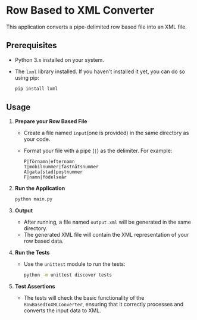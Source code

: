 # Row Based to XML Converter

This application converts a pipe-delimited row based file into an XML file.

## Prerequisites

- Python 3.x installed on your system.
- The `lxml` library installed. If you haven't installed it yet, you can do so using pip:

  ```bash
  pip install lxml
  ```

## Usage

1. **Prepare your Row Based File**

   - Create a file named `input`(one is provided) in the same directory as your code.
   - Format your file with a pipe (`|`) as the delimiter. For example:

     ```text
     P|förnamn|efternamn
     T|mobilnummer|fastnätsnummer
     A|gata|stad|postnummer
     F|namn|födelseår
     ```

2. **Run the Application**

     ```bash
     python main.py
     ```

3. **Output**

   - After running, a file named `output.xml` will be generated in the same directory.
   - The generated XML file will contain the XML representation of your row based data.

4. **Run the Tests**
 
   - Use the `unittest` module to run the tests:

     ```bash
     python -m unittest discover tests
     ```

5. **Test Assertions**

   - The tests will check the basic functionality of the `RowBasedToXMLConverter`, ensuring that it correctly processes and converts the input data to XML.

